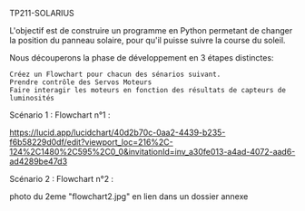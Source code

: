 TP211-SOLARIUS

L'objectif est de construire un programme en Python permetant de changer la position du panneau solaire, pour qu'il puisse suivre la course du soleil.

Nous découperons la phase de développement en 3 étapes distinctes:

    Créez un Flowchart pour chacun des sénarios suivant.
    Prendre contrôle des Servos Moteurs
    Faire interagir les moteurs en fonction des résultats de capteurs de luminosités

Scénario 1 :
Flowchart n°1 :

https://lucid.app/lucidchart/40d2b70c-0aa2-4439-b235-f6b58229d0df/edit?viewport_loc=216%2C-124%2C1480%2C595%2C0_0&invitationId=inv_a30fe013-a4ad-4072-aad6-ad4289be47d3

Scénario 2 :
Flowchart n°2 :

photo du 2eme "flowchart2.jpg" en lien dans un dossier annexe 

